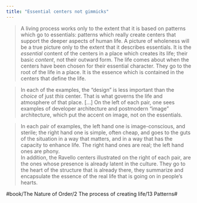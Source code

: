 ```yaml
---
title: "Essential centers not gimmicks"
---
```


> A living process works only to the extent that it is based on patterns which go to essentials: patterns which really create centers that support the deeper aspects of human life. A picture of wholeness will be a true picture only to the extent that it describes essentials. It is the *essential* content of the centers in a place which creates its life; their basic *content*, not their outward form. The life comes about when the centers have been chosen for their essential character. They go to the root of the life in a place. It is the essence which is contained in the centers that define the life.  

> In each of the examples, the “design” is less important than the *choice* of just *this* center. That is what governs the life and atmosphere of that place. […] On the left of each pair, one sees examples of developer architecture and postmodern “image” architecture, which put the accent on image, not on the essentials.  

> In each pair of examples, the left hand one is image-conscious, and sterile; the right hand one is simple, often cheap, and goes to the guts of the situation in a way that matters, and in a way that has the capacity to enhance life. The right hand ones are real; the left hand ones are phony.  
> In addition, the Ravello centers illustrated on the right of each pair, are the ones whose presence is already latent in the culture. They go to the heart of the structure that is already there, they summarize and encapsulate the essence of the real life that is going on in people’s hearts.  

#book/The Nature of Order/2 The process of creating life/13 Patterns#